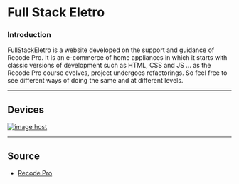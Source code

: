 # Full Stack Eletro


### Introduction

<p>
   FullStackEletro is a website developed on the support and guidance of Recode Pro. It is an e-commerce of home appliances in which it starts with classic versions of development such as HTML, CSS and JS ... as the Recode Pro course evolves, project undergoes refactorings. So feel free to see different ways of doing the same and at different levels.
</p>
<hr/>






## Devices
<a href="https://imgbox.com/PrZNq7CC" target="_blank"><img src="https://images2.imgbox.com/d3/87/PrZNq7CC_o.png" alt="image host"/></a>

<hr>

## Source

<ul>
  <li><a href="https://www.recodepro.org.br/">Recode Pro</a></li>
</ul>
